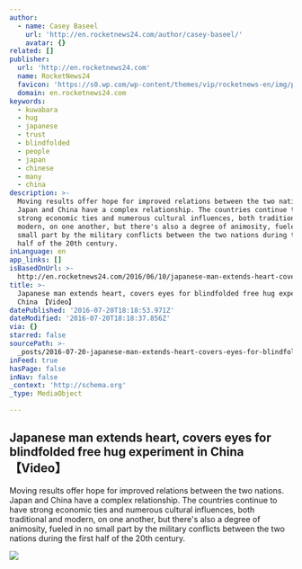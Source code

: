 ```yaml
---
author:
  - name: Casey Baseel
    url: 'http://en.rocketnews24.com/author/casey-baseel/'
    avatar: {}
related: []
publisher:
  url: 'http://en.rocketnews24.com'
  name: RocketNews24
  favicon: 'https://s0.wp.com/wp-content/themes/vip/rocketnews-en/img/pts_logo.png'
  domain: en.rocketnews24.com
keywords:
  - kuwabara
  - hug
  - japanese
  - trust
  - blindfolded
  - people
  - japan
  - chinese
  - many
  - china
description: >-
  Moving results offer hope for improved relations between the two nations.
  Japan and China have a complex relationship. The countries continue to have
  strong economic ties and numerous cultural influences, both traditional and
  modern, on one another, but there's also a degree of animosity, fueled in no
  small part by the military conflicts between the two nations during the first
  half of the 20th century.
inLanguage: en
app_links: []
isBasedOnUrl: >-
  http://en.rocketnews24.com/2016/06/10/japanese-man-extends-heart-covers-eyes-for-blindfolded-free-hug-experiment-in-china-%E3%80%90video%E3%80%91/
title: >-
  Japanese man extends heart, covers eyes for blindfolded free hug experiment in
  China 【Video】
datePublished: '2016-07-20T18:18:53.971Z'
dateModified: '2016-07-20T18:18:37.856Z'
via: {}
starred: false
sourcePath: >-
  _posts/2016-07-20-japanese-man-extends-heart-covers-eyes-for-blindfolded-free.md
inFeed: true
hasPage: false
inNav: false
_context: 'http://schema.org'
_type: MediaObject

---
```

<article style=""><h1>Japanese man extends heart, covers eyes for blindfolded free hug experiment in China 【Video】</h1><p>Moving results offer hope for improved relations between the two nations. Japan and China have a complex relationship. The countries continue to have strong economic ties and numerous cultural influences, both traditional and modern, on one another, but there's also a degree of animosity, fueled in no small part by the military conflicts between the two nations during the first half of the 20th century.</p><img src="https://sociorocketnewsen.files.wordpress.com/2016/06/bh-0.png?w=580&amp;h=247" /></article>